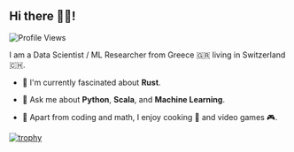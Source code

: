 ## Hi there 👋🏻!

![Profile Views](https://komarev.com/ghpvc/?username=vagmcs&label=Profile%20views&color=0e75b6&style=flat)

I am a Data Scientist / ML Researcher from Greece 🇬🇷 living in Switzerland 🇨🇭.

- 🌱 I'm currently fascinated about **Rust**.

- 💬 Ask me about **Python**, **Scala**, and **Machine Learning**.

- 🧩 Apart from coding and math, I enjoy cooking 🍲 and video games 🎮.

[![trophy](https://github-profile-trophy.vercel.app/?username=ryo-ma&theme=nord&no-bg=true&no-frame=true&row=2&column=3)](https://github.com/ryo-ma/github-profile-trophy)
